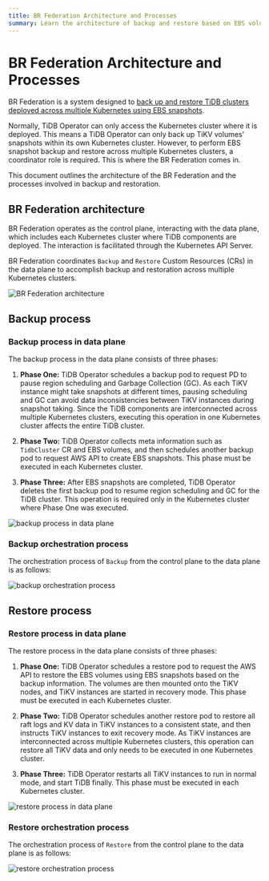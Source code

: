 ```yaml
---
title: BR Federation Architecture and Processes
summary: Learn the architecture of backup and restore based on EBS volume snapshots in TiDB cluster deployed across multiple Kubernetes.
---
```


# BR Federation Architecture and Processes

BR Federation is a system designed to [back up and restore TiDB clusters deployed across multiple Kubernetes using EBS snapshots](deploy-tidb-cluster-across-multiple-kubernetes.md). 

Normally, TiDB Operator can only access the Kubernetes cluster where it is deployed. This means a TiDB Operator can only back up TiKV volumes' snapshots within its own Kubernetes cluster. However, to perform EBS snapshot backup and restore across multiple Kubernetes clusters, a coordinator role is required. This is where the BR Federation comes in. 

This document outlines the architecture of the BR Federation and the processes involved in backup and restoration.

## BR Federation architecture

BR Federation operates as the control plane, interacting with the data plane, which includes each Kubernetes cluster where TiDB components are deployed. The interaction is facilitated through the Kubernetes API Server. 

BR Federation coordinates `Backup` and `Restore` Custom Resources (CRs) in the data plane to accomplish backup and restoration across multiple Kubernetes clusters.

![BR Federation architecture](https://docs-download.pingcap.com/media/images/tidb-in-kubernetes/br-federation-architecture.png)

## Backup process

### Backup process in data plane

The backup process in the data plane consists of three phases:

1. **Phase One:** TiDB Operator schedules a backup pod to request PD to pause region scheduling and Garbage Collection (GC). As each TiKV instance might take snapshots at different times, pausing scheduling and GC can avoid data inconsistencies between TiKV instances during snapshot taking. Since the TiDB components are interconnected across multiple Kubernetes clusters, executing this operation in one Kubernetes cluster affects the entire TiDB cluster.

2. **Phase Two:** TiDB Operator collects meta information such as `TidbCluster` CR and EBS volumes, and then schedules another backup pod to request AWS API to create EBS snapshots. This phase must be executed in each Kubernetes cluster.

3. **Phase Three:** After EBS snapshots are completed, TiDB Operator deletes the first backup pod to resume region scheduling and GC for the TiDB cluster. This operation is required only in the Kubernetes cluster where Phase One was executed.

![backup process in data plane](https://docs-download.pingcap.com/media/images/tidb-in-kubernetes/volume-backup-process-data-plane.png)

### Backup orchestration process

The orchestration process of `Backup` from the control plane to the data plane is as follows:

![backup orchestration process](https://docs-download.pingcap.com/media/images/tidb-in-kubernetes/volume-backup-process-across-multiple-kubernetes-overall.png)

## Restore process

### Restore process in data plane

The restore process in the data plane consists of three phases:

1. **Phase One:** TiDB Operator schedules a restore pod to request the AWS API to restore the EBS volumes using EBS snapshots based on the backup information. The volumes are then mounted onto the TiKV nodes, and TiKV instances are started in recovery mode. This phase must be executed in each Kubernetes cluster.

2. **Phase Two:** TiDB Operator schedules another restore pod to restore all raft logs and KV data in TiKV instances to a consistent state, and then instructs TiKV instances to exit recovery mode. As TiKV instances are interconnected across multiple Kubernetes clusters, this operation can restore all TiKV data and only needs to be executed in one Kubernetes cluster.

3. **Phase Three:** TiDB Operator restarts all TiKV instances to run in normal mode, and start TiDB finally. This phase must be executed in each Kubernetes cluster.

![restore process in data plane](https://docs-download.pingcap.com/media/images/tidb-in-kubernetes/volume-restore-process-data-plane.png)

### Restore orchestration process

The orchestration process of `Restore` from the control plane to the data plane is as follows:

![restore orchestration process](https://docs-download.pingcap.com/media/images/tidb-in-kubernetes/volume-restore-process-across-multiple-kubernetes-overall.png)
